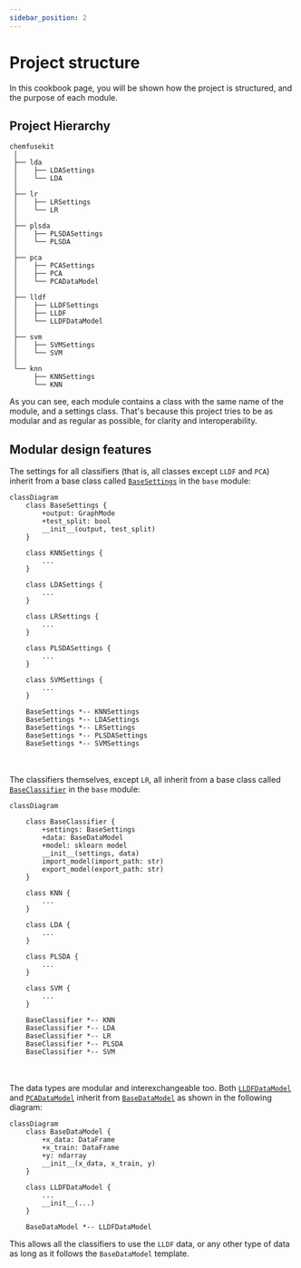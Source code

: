 ```yaml
---
sidebar_position: 2
---
```


# Project structure

In this cookbook page, you will be shown how the project is structured, and the purpose of each module.

## Project Hierarchy

```
chemfusekit
 │
 ├── lda
 │    ├── LDASettings
 │    └── LDA
 │
 ├── lr
 │    ├── LRSettings
 │    └── LR
 │
 ├── plsda
 │    ├── PLSDASettings
 │    └── PLSDA
 │ 
 ├── pca
 │    ├── PCASettings
 │    ├── PCA
 │    └── PCADataModel
 │
 ├── lldf
 │    ├── LLDFSettings
 │    ├── LLDF
 │    └── LLDFDataModel
 │
 ├── svm
 │    ├── SVMSettings
 │    └── SVM
 │ 
 └── knn
      ├── KNNSettings
      └── KNN
```

As you can see, each module contains a class with the same name of the module, and a settings class. That's because this project tries to be as modular and as regular as possible, for clarity and interoperability.


## Modular design features

The settings for all classifiers (that is, all classes except `LLDF` and `PCA`) inherit from a base class called [`BaseSettings`](/docs/base/basesettings) in the `base` module:

```mermaid
classDiagram
    class BaseSettings {
        +output: GraphMode
        +test_split: bool
        __init__(output, test_split)
    }

    class KNNSettings {
        ...
    }

    class LDASettings {
        ...
    }

    class LRSettings {
        ...
    }

    class PLSDASettings {
        ...
    }

    class SVMSettings {
        ...
    }

    BaseSettings *-- KNNSettings
    BaseSettings *-- LDASettings
    BaseSettings *-- LRSettings
    BaseSettings *-- PLSDASettings
    BaseSettings *-- SVMSettings 
```

\
\
The classifiers themselves, except `LR`, all inherit from a base class called [`BaseClassifier`](/docs/base/baseclassifier) in the `base` module:

```mermaid
classDiagram
    
    class BaseClassifier {
        +settings: BaseSettings
        +data: BaseDataModel
        +model: sklearn model
        __init__(settings, data)
        import_model(import_path: str)
        export_model(export_path: str)
    }

    class KNN {
        ...
    }

    class LDA {
        ...
    }

    class PLSDA {
        ...
    }

    class SVM {
        ...
    }

    BaseClassifier *-- KNN
    BaseClassifier *-- LDA
    BaseClassifier *-- LR
    BaseClassifier *-- PLSDA
    BaseClassifier *-- SVM
```

\
\
The data types are modular and interexchangeable too. Both [`LLDFDataModel`](/docs/lldf/lldfdatamodel) and [`PCADataModel`](/docs/pca/pcadatamodel) inherit from [`BaseDataModel`](/docs/base/basedatamodel) as shown in the following diagram:

```mermaid
classDiagram
    class BaseDataModel {
        +x_data: DataFrame
        +x_train: DataFrame
        +y: ndarray
        __init__(x_data, x_train, y)
    }

    class LLDFDataModel {
        ...
        __init__(...)
    }

    BaseDataModel *-- LLDFDataModel
```

This allows all the classifiers to use the `LLDF` data, or any other type of data as long as it follows the `BaseDataModel` template.